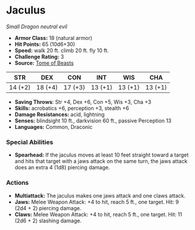 # Jaculus

*Small* *Dragon* *neutral evil*

- **Armor Class:** 18 (natural armor)
- **Hit Points:** 65 (10d6+30)
- **Speed:** walk 20 ft. climb 20 ft. fly 10 ft.
- **Challenge Rating:** 3
- **Source:** [Tome of Beasts](https://koboldpress.com/kpstore/product/tome-of-beasts-for-5th-edition-print/)

| STR | DEX | CON | INT | WIS | CHA |
| --- | --- | --- | --- | --- | --- |
| 14 (+2) | 18 (+4) | 17 (+3) | 13 (+1) | 13 (+1) | 13 (+1) |

- **Saving Throws**: Str +4, Dex +6, Con +5, Wis +3, Cha +3
- **Skills:** acrobatics +6, perception +3, stealth +6
- **Damage Resistances:** acid, lightning
- **Senses:** blindsight 10 ft., darkvision 60 ft., passive Perception 13
- **Languages:** Common, Draconic
### Special Abilities
- **Spearhead:** If the jaculus moves at least 10 feet straight toward a target and hits that target with a jaws attack on the same turn, the jaws attack does an extra 4 (1d8) piercing damage.
### Actions
- **Multiattack:** The jaculus makes one jaws attack and one claws attack.
- **Jaws:** Melee Weapon Attack: +4 to hit, reach 5 ft., one target. Hit: 9 (2d4 + 2) piercing damage.
- **Claws:** Melee Weapon Attack: +4 to hit, reach 5 ft., one target. Hit: 11 (2d6 + 2) slashing damage.
